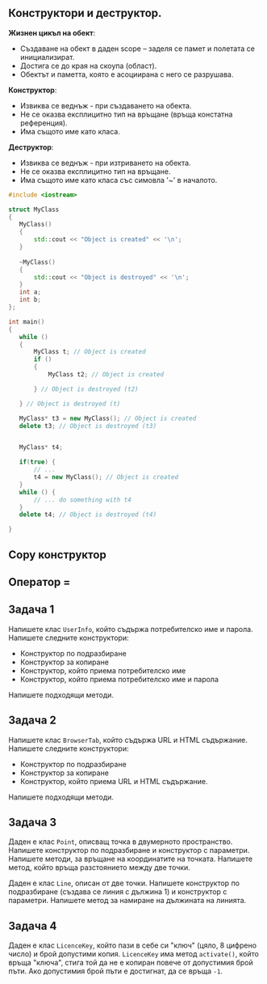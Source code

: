 ## Конструктори и деструктор.

**Жизнен цикъл на обект**:
 - Създаване на обект в даден scope – заделя се памет и полетата се инициализират.
 - Достига се до края на скоупа (област).
 - Обектът и паметта, която е асоциирана с него се разрушава.

**Конструктор**:
 - Извиква се веднъж - при създаването на обекта.
 - Не се оказва експлицитно тип на връщане (връща констатна референция).
 - Има същото име като класа.
 
 **Деструктор**:
 - Извиква се веднъж - при изтриването на обекта.
 - Не се оказва експлицитно тип на връщане.
 - Има същото име като класа със симовла '~' в началото.

 ```c++
#include <iostream>

struct MyClass 
{
    MyClass()
    {
        std::cout << "Object is created" << '\n';
    }
    
    ~MyClass()
    {
        std::cout << "Object is destroyed" << '\n';
    }
    int a;
    int b;
};

int main()
{
	while ()
	{
		MyClass t; // Object is created 
		if ()
		{
			MyClass t2; // Object is created 

		} // Object is destroyed (t2)

	} // Object is destroyed (t)

    MyClass* t3 = new MyClass(); // Object is created 
    delete t3; // Object is destroyed (t3)


    MyClass* t4;

    if(true) {
        // ...
        t4 = new MyClass(); // Object is created 
    }
    while () {
        // ... do something with t4
    }
    delete t4; // Object is destroyed (t4)

}

```

## Copy конструктор


## Оператор =


## Задача 1

Напишете клас `UserInfo`, който съдържа потребителско име и парола. Напишете следните конструктори:

- Конструктор по подразбиране
- Конструктор за копиране
- Конструктор, който приема потребителско име
- Конструктор, който приема потребителско име и парола

Напишете подходящи методи.

## Задача 2

Напишете клас `BrowserTab`, който съдържа URL и HTML съдържание. Напишете следните конструктори:

- Конструктор по подразбиране
- Конструктор за копиране
- Конструктор, който приема URL и HTML съдържание.

Напишете подходящи методи.

## Задача 3

Даден е клас `Point`, описващ точка в двумерното пространство. Напишете конструктор по подразбиране и конструктор с параметри. Напишете методи, за връщане на координатите на точката. Напишете метод, който връща разстоянието между две точки.

Даден е клас `Line`, описан от две точки. Напишете конструктор по подразбиране (създава се линия с дължина 1) и конструктор с параметри. Напишете метод за намиране на дължината на линията. 

## Задача 4

Даден е клас `LicenceKey`, който пази в себе си "ключ" (цяло, 8 цифрено число) и брой допустими копия. `LicenceKey` има метод `activate()`, който връща "ключа", стига той да не е копиран повече от допустимия брой пъти. Ако допустимия брой пъти е достигнат, да се връща `-1`. 
